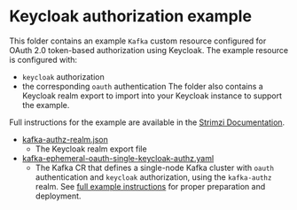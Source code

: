 # Keycloak authorization example

This folder contains an example `Kafka` custom resource configured for OAuth 2.0 token-based authorization using Keycloak. The example resource is configured with: 
- `keycloak` authorization 
- the corresponding `oauth` authentication
The folder also contains a Keycloak realm export to import into your Keycloak instance to support the example.

Full instructions for the example are available in the [Strimzi Documentation](https://strimzi.io/docs/operators/0.24.0/using.html#con-oauth-authorization-keycloak-example).

* [kafka-authz-realm.json](./kafka-authz-realm.json)
    * The Keycloak realm export file
* [kafka-ephemeral-oauth-single-keycloak-authz.yaml](./kafka-ephemeral-oauth-single-keycloak-authz.yaml)
    * The Kafka CR that defines a single-node Kafka cluster with `oauth` authentication and `keycloak` authorization,
    using the `kafka-authz` realm. See [full example instructions](https://strimzi.io/docs/operators/0.24.0/using.html#con-oauth-authorization-keycloak-example) for proper preparation and deployment.

